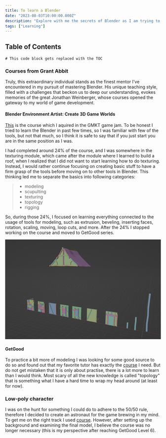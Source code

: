 ```yaml
---
title: To learn a Blender
date: "2023-08-03T10:00:00.000Z"
description: "Explore with me the secrets of Blender as I am trying to master it"
tags: ["Learning"]
---
```


## Table of Contents

```toc
# This code block gets replaced with the TOC
```

### Courses from Grant Abbit

Truly, this extraordinary individual stands as the finest mentor I've encountered in my pursuit of mastering Blender. His unique teaching style, filled with a challenges that beckon us to deep our understanding, evokes memories of the great Jonathan Weinberger, whose courses opened the gateway to my world of game development.

#### Blender Environment Artist: Create 3D Game Worlds

[This](https://www.gamedev.tv/courses/1672425 "gamedev tv blender course") is the course which I aquired in the GMKT game jam. To be honest I tried to learn the Blender in past few times, so I was familiar with few of the tools, but not that much, so I think it is safe to say that if you just start you are in the same position as I was.

I had completed around 24% of the course, and I was somewhere in the texturing module, which came after the module where I learned to build a roof, when I realized that I did not want to start learning how to do texturing. Instead, I would rather continue focusing on creating basic stuff to have a firm grasp of the tools before moving on to other tools in Blender. This thinking led me to separate the basics into following categories:

> * modeling
> * scupulting
> * texturing
> * topology
> * rigging

So, during those 24%, I focused on learning everything connected to the usage of tools for modeling, such as extrusion, beveling, inserting faces, rotation, scaling, moving, loop cuts, and more. After the 24% I stopped working on the course and moved to GetGood series.

![24percent](./24percentBlender.png "After 24% of the course completed") 


#### GetGood

To practice a bit more of modeling I was looking for some good source to do so and found out that my favorite tutor has exactly the [course](https://www.youtube.com/watch?v=98FkRIbihyQ&list=PLn3ukorJv4vvv3ZpWJYvV5Tmvo7ISO-NN&ab_channel=GrantAbbitt "daily practise") I need. But do not get mistaken that it is only about practise, there is a lot more to learn than I would think. Most scary of all the new knowledge is called "topology" that is something what I have a hard time to wrap my head around (at least for now).

### Low-poly character

I was on the hunt for something I could do to adhere to the 50/50 rule, therefore I decided to create an astronaut for the game brewing in my mind. To get me on the right track I used [course](https://www.youtube.com/watch?v=4OUYOKGl7x0&ab_channel=GrantAbbitt "low poly character course"). However, after setting up the background and examining the final model, I believe the course was no longer necessary (this is my perspective after reaching GetGood Level 6).